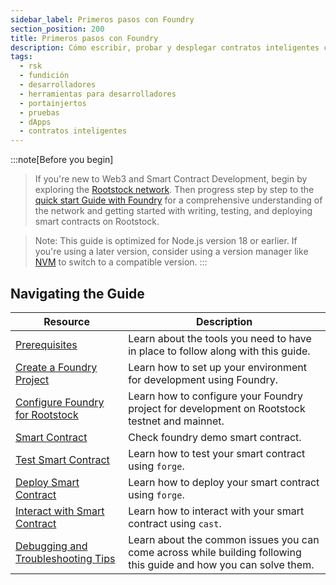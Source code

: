 ```yaml
---
sidebar_label: Primeros pasos con Foundry
section_position: 200
title: Primeros pasos con Foundry
description: Cómo escribir, probar y desplegar contratos inteligentes con Foundry
tags:
  - rsk
  - fundición
  - desarrolladores
  - herramientas para desarrolladores
  - portainjertos
  - pruebas
  - dApps
  - contratos inteligentes
---
```


:::note[Before you begin]

> If you're new to Web3 and Smart Contract Development, begin by exploring the [Rootstock network](/developers/blockchain-essentials/overview/). Then progress step by step to the [quick start Guide with Foundry](/developers/quickstart/foundry/) for a comprehensive understanding of the network and getting started with writing, testing, and deploying smart contracts on Rootstock.

> Note: This guide is optimized for Node.js version 18 or earlier. If you're using a later version, consider using a version manager like [NVM](https://github.com/nvm-sh/nvm/blob/master/README.md) to switch to a compatible version.
> :::

## Navigating the Guide

| Resource                                                                                            | Description                                                                                                                       |
| --------------------------------------------------------------------------------------------------- | --------------------------------------------------------------------------------------------------------------------------------- |
| [Prerequisites](/developers/requirements/)                                                          | Learn about the tools you need to have in place to follow along with this guide.                                  |
| [Create a Foundry Project](/developers/smart-contracts/foundry/create-foundry-project/)             | Learn how to set up your environment for development using Foundry.                                               |
| [Configure Foundry for Rootstock](/developers/smart-contracts/foundry/configure-foundry-rootstock/) | Learn how to configure your Foundry project for development on Rootstock testnet and mainnet.                     |
| [Smart Contract](/developers/smart-contracts/foundry/smart-contracts/)                              | Check foundry demo smart contract.                                                                                |
| [Test Smart Contract](/developers/smart-contracts/foundry/test-smart-contracts/)                    | Learn how to test your smart contract using `forge`.                                                              |
| [Deploy Smart Contract](/developers/smart-contracts/foundry/deploy-smart-contracts/)                | Learn how to deploy your smart contract using `forge`.                                                            |
| [Interact with Smart Contract](/developers/smart-contracts/foundry/interact-with-contract/)         | Learn how to interact with your smart contract using `cast`.                                                      |
| [Debugging and Troubleshooting Tips](/developers/smart-contracts/foundry/troubleshooting/)          | Learn about the common issues you can come across while building following this guide and how you can solve them. |